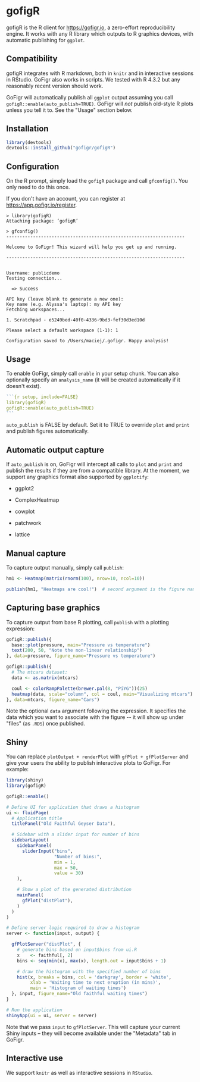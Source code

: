 # gofigR

gofigR is the R client for <https://gofigr.io>, a zero-effort reproducibility engine. It works with any R library which outputs to R graphics devices, with automatic publishing for `ggplot`.

## Compatibility

gofigR integrates with R markdown, both in `knitr` and in interactive sessions in RStudio. GoFigr also works in scripts. We tested with R 4.3.2 but any reasonably recent version should work.

GoFigr will automatically publish all `ggplot` output assuming you call `gofigR::enable(auto_publish=TRUE)`. GoFigr will *not* publish old-style R plots unless you tell it to. See the "Usage" section below.

## Installation

``` r
library(devtools)
devtools::install_github("gofigr/gofigR")
```

## Configuration

On the R prompt, simply load the `gofigR` package and call `gfconfig()`. You only need to do this once.

If you don't have an account, you can register at <https://app.gofigr.io/register>.

```         
> library(gofigR)
Attaching package: ‘gofigR’

> gfconfig()
-------------------------------------------------------------------

Welcome to GoFigr! This wizard will help you get up and running.

-------------------------------------------------------------------


Username: publicdemo
Testing connection...

  => Success

API key (leave blank to generate a new one): 
Key name (e.g. Alyssa's laptop): my API key
Fetching workspaces...

1. Scratchpad - e5249bed-40f0-4336-9bd3-fef30d3ed10d

Please select a default workspace (1-1): 1

Configuration saved to /Users/maciej/.gofigr. Happy analysis!
```

## Usage

To enable GoFigr, simply call `enable` in your setup chunk. You can also optionally specify an `analysis_name` (it will be created automatically if it doesn't exist).

```` {.R .rmd}
```{r setup, include=FALSE}
library(gofigR)
gofigR::enable(auto_publish=TRUE)
```
````

`auto_publish` is FALSE by default. Set it to TRUE to override `plot` and `print` and publish figures automatically.

## Automatic output capture

If `auto_publish` is on, GoFigr will intercept all calls to `plot` and `print` and publish the results if they are from a compatible library. At the moment, we support any graphics format also supported by `ggplotify`:

-   ggplot2

-   ComplexHeatmap

-   cowplot

-   patchwork

-   lattice

## Manual capture

To capture output manually, simply call `publish`:

``` r
hm1 <- Heatmap(matrix(rnorm(100), nrow=10, ncol=10))

publish(hm1, "Heatmaps are cool!")  # second argument is the figure name
```

## Capturing base graphics

To capture output from base R plotting, call `publish` with a plotting expression:

``` R
gofigR::publish({
  base::plot(pressure, main="Pressure vs temperature")
  text(200, 50, "Note the non-linear relationship")
}, data=pressure, figure_name="Pressure vs temperature")

gofigR::publish({
  # The mtcars dataset:
  data <- as.matrix(mtcars)

  coul <- colorRampPalette(brewer.pal(8, "PiYG"))(25)
  heatmap(data, scale="column", col = coul, main="Visualizing mtcars")
}, data=mtcars, figure_name="Cars")
```

Note the optional `data` argument following the expression. It specifies the data which you want to associate with the figure -- it will show up under "files" (as `.RDS`) once published.

## Shiny

You can replace `plotOutput + renderPlot` with `gfPlot + gfPlotServer` and give your users the ability to publish interactive plots to GoFigr. For example:

``` R
library(shiny)
library(gofigR)

gofigR::enable()

# Define UI for application that draws a histogram
ui <- fluidPage(
  # Application title
  titlePanel("Old Faithful Geyser Data"),

  # Sidebar with a slider input for number of bins
  sidebarLayout(
    sidebarPanel(
      sliderInput("bins",
                  "Number of bins:",
                  min = 1,
                  max = 50,
                  value = 30)
    ),

    # Show a plot of the generated distribution
    mainPanel(
      gfPlot("distPlot"),
    )
  )
)

# Define server logic required to draw a histogram
server <- function(input, output) {

  gfPlotServer("distPlot", {
    # generate bins based on input$bins from ui.R
    x    <- faithful[, 2]
    bins <- seq(min(x), max(x), length.out = input$bins + 1)

    # draw the histogram with the specified number of bins
    hist(x, breaks = bins, col = 'darkgray', border = 'white',
         xlab = 'Waiting time to next eruption (in mins)',
         main = 'Histogram of waiting times')
  }, input, figure_name="Old faithful waiting times")
}

# Run the application
shinyApp(ui = ui, server = server)
```

Note that we pass `input` to `gfPlotServer`. This will capture your current Shiny inputs – they will become available under the "Metadata" tab in GoFigr.

## Interactive use

We support `knitr` as well as interactive sessions in `RStudio`.
